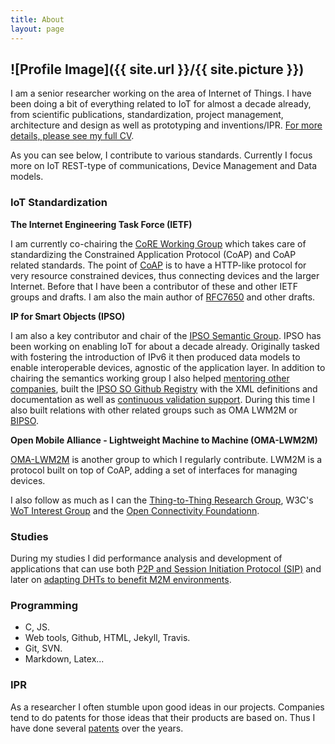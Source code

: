 ```yaml
---
title: About
layout: page
---
```

![Profile Image]({{ site.url }}/{{ site.picture }})
---

I am a senior researcher working on the area of Internet of Things. I have been doing a bit of everything related to IoT for almost a decade already, from scientific publications, standardization, project management, architecture and design as well as prototyping and inventions/IPR. [For more details, please see my full CV](/temp/jaime_cv.pdf).

As you can see below, I contribute to various standards. Currently I focus more on IoT REST-type of communications, Device Management and Data models.

### IoT Standardization

**The Internet Engineering Task Force (IETF)**

I am currently co-chairing the [CoRE Working Group](https://datatracker.ietf.org/wg/core/charter/) which takes care of standardizing the Constrained Application Protocol (CoAP) and CoAP related standards. The point of [CoAP](https://tools.ietf.org/html/rfc7252) is to have a HTTP-like protocol for very resource constrained devices, thus connecting devices and the larger Internet. Before that I have been a contributor of these and other IETF groups and drafts. I am also the main author of [RFC7650](https://tools.ietf.org/html/rfc7650) and other drafts.

**IP for Smart Objects (IPSO)**

I am also a key contributor and chair of the [IPSO Semantic Group](http://www.ipso-alliance.org). IPSO has been working on enabling IoT for about a decade already. Originally tasked with fostering the introduction of IPv6 it then produced data models to enable interoperable devices, agnostic of the application layer. In addition to chairing the semantics working group I also helped [mentoring other companies](http://challenge.ipso-alliance.org/judges-mentors), built the [IPSO SO Github Registry](http://ipso-alliance.github.io/pub/) with the XML definitions and documentation as well as [continuous validation support](https://travis-ci.org/IPSO-Alliance/pub). During this time I also built relations with other related groups such as OMA LWM2M or [BIPSO](http://bluetoother.github.io/bipso/#/).

**Open Mobile Alliance - Lightweight Machine to Machine (OMA-LWM2M)**

[OMA-LWM2M](http://openmobilealliance.org) is another group to which I regularly contribute. LWM2M is a protocol built on top of CoAP, adding a set of interfaces for managing devices.

I also follow as much as I can the [Thing-to-Thing Research Group](https://github.com/t2trg), W3C's [WoT Interest Group](https://github.com/w3c/wot/) and the [Open Connectivity Foundationn](https://openconnectivity.org).

### Studies

During my studies I did performance analysis and development of applications that can use both [P2P and Session Initiation Protocol (SIP)](/temp/thesis_reload.pdf) and later on [adapting DHTs to benefit M2M environments](/temp/thesis_dht_m2m.pdf).

### Programming

* C, JS.
* Web tools, Github, HTML, Jekyll, Travis.
* Git, SVN.
* Markdown, Latex...

### IPR

As a researcher I often stumble upon good ideas in our projects. Companies tend to do patents for those ideas that their products are based on. Thus I have done several [patents](http://goo.gl/GU132Y) over the years.
